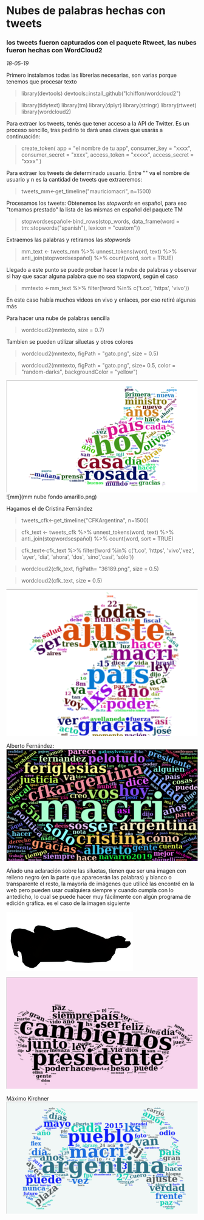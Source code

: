 # Nubes de palabras hechas con tweets
### los tweets fueron capturados con el paquete Rtweet, las nubes fueron hechas con WordCloud2
*18-05-19*

Primero instalamos todas las librerías necesarias, son varias porque tenemos que procesar texto
>library(devtools)
devtools::install_github("lchiffon/wordcloud2")

>library(tidytext)
library(tm)
library(dplyr)
library(stringr)
library(rtweet)
library(wordcloud2)

Para extraer los tweets, tenés que tener acceso a la API de Twitter. Es un proceso sencillo, tras pedirlo te dará unas claves que usarás a continuación:
>create_token(
  app = "el nombre de tu app",
  consumer_key = "xxxx",
  consumer_secret = "xxxx",
  access_token = "xxxxx",
  access_secret = "xxxx"
)

Para extraer los tweets de determinado usuario. Entre "" va el nombre de usuario y n es la cantidad de tweets que extraeremos:
>tweets_mm<-get_timeline("mauriciomacri", n=1500)


Procesamos los tweets: 
 Obtenemos las *stopwords* en español, para eso "tomamos prestado" la lista de las mismas en español del paquete TM 
>stopwordsespañol<-bind_rows(stop_words,
                            data_frame(word = tm::stopwords("spanish"),
                            lexicon = "custom"))

Extraemos las palabras y retiramos las *stopwords*
>mm_text <- tweets_mm %>% 
  unnest_tokens(word, text) %>%
  anti_join(stopwordsespañol) %>%
  count(word, sort = TRUE)
 
Llegado a este punto se puede probar hacer la nube de palabras y observar si hay que sacar alguna palabra que no sea stopword, según el caso
>mmtexto <-mm_text %>%
  filter(!word %in% c('t.co', 'https', 'vivo'))

En este caso había muchos videos en vivo y enlaces, por eso retiré algunas más

Para hacer una nube de palabras sencilla
>wordcloud2(mmtexto, size = 0.7)

Tambien se pueden utilizar siluetas y otros colores 
>wordcloud2(mmtexto, figPath = "gato.png", size = 0.5)

>wordcloud2(mmtexto, figPath = "gato.png", size= 0.5, color = "random-darks", backgroundColor = "yellow")

![MM](nubemmcolores.png) 
![mm](mm nube fondo amarillo.png)

Hagamos el de Cristina Fernández
>tweets_cfk<-get_timeline("CFKArgentina", n=1500)

>cfk_text <- tweets_cfk %>% 
  unnest_tokens(word, text) %>%
  anti_join(stopwordsespañol) %>%
  count(word, sort = TRUE)

 >cfk_text<-cfk_text %>%
  filter(!word %in% c('t.co', 'https', 'vivo','vez', 'ayer', 'día', 'ahora', 'dos', 'sino','casi', 'sólo'))

>wordcloud2(cfk_text, figPath= "36189.png", size = 0.5)

>wordcloud2(cfk_text, size = 0.5)

![CFK](CFK-silueta.png)

Alberto Fernández:
![AF](albertofernandeztw.png)

Añado una aclaración sobre las siluetas, tienen que ser una imagen con relleno negro (en la parte que aparecerán las palabras) y blanco o transparente el resto, la mayoría de imágenes que utilicé las encontré en la web pero pueden usar cualquiera siempre y cuando cumpla con lo antedicho, lo cual se puede hacer muy fácilmente con algún programa de edición gráfica. es el caso de la imagen siguiente

![LilitaBN](lilita1111.png)

![Lilitawordcloud](nubelilita.png)

Máximo Kirchner
![Maximo](nubejoystickMK.png)

